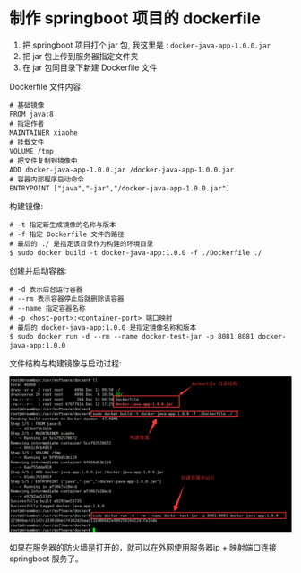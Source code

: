 # 制作 springboot 项目的 dockerfile 

1. 把 springboot 项目打个 jar 包, 我这里是 : `docker-java-app-1.0.0.jar`
2. 把 jar 包上传到服务器指定文件夹
3. 在 jar 包同目录下新建 Dockerfile 文件

Dockerfile 文件内容:

```shell script
# 基础镜像
FROM java:8
# 指定作者
MAINTAINER xiaohe
# 挂载文件
VOLUME /tmp
# 把文件复制到镜像中
ADD docker-java-app-1.0.0.jar /docker-java-app-1.0.0.jar
# 容器内部程序启动命令
ENTRYPOINT ["java","-jar","/docker-java-app-1.0.0.jar"]
```

构建镜像:

```shell script
# -t 指定新生成镜像的名称与版本
# -f 指定 Dockerfile 文件的路径
# 最后的 ./ 是指定该目录作为构建的环境目录
$ sudo docker build -t docker-java-app:1.0.0 -f ./Dockerfile ./
```

创建并启动容器:

```shell script
# -d 表示后台运行容器
# --rm 表示容器停止后就删除该容器
# --name 指定容器名称
# -p <host-port>:<container-port> 端口映射
# 最后的 docker-java-app:1.0.0 是指定镜像名称和版本
$ sudo docker run -d --rm --name docker-test-jar -p 8081:8081 docker-java-app:1.0.0
```


文件结构与构建镜像与启动过程:

![file_structure](./file_structure.png)

如果在服务器的防火墙是打开的，就可以在外网使用服务器ip + 映射端口连接 springboot 服务了。


